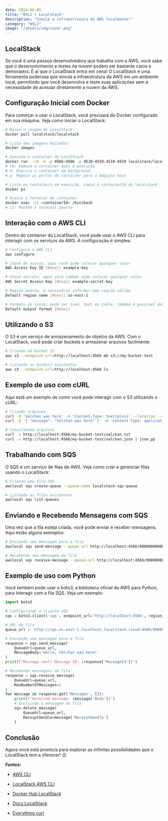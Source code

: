 ```yaml
---
date: 2024-08-05
title: "WSL2 + LocalStack"
description: "Simule a infraestrutura da AWS localmente!"
category: "WSL2"
image: "/assets/img/cover.png"
---
```


## LocalStack

Se você é uma pessoa desenvolvedora que trabalha com a AWS, você sabe que o desenvolvimento e testes na nuvem podem ser bastante caros e demorados. É aí que o LocalStack entra em cena! O LocalStack é uma ferramenta poderosa que simula a infraestrutura da AWS em um ambiente local, permitindo que você desenvolva e teste suas aplicações sem a necessidade de acessar diretamente a nuvem da AWS.

## Configuração Inicial com Docker

Para começar a usar o LocalStack, você precisará do Docker configurado em sua máquina. Veja como iniciar o LocalStack:

```bash
# Baixe a imagem do LocalStack
docker pull localstack/localstack

# Lista das imagens baixadas
docker images

# Execute o container do LocalStack
docker run --rm -d -p 4566:4566 -p 4510-4559:4510-4559 localstack/localstack
# rm: Remove o container após a execução
# d: Executa o container em background
# p: Mapeia as portas do container para a máquina host

# Liste os containers em execução, copie o containerId do localstack
docker ps

# Acesse o terminal do container
docker exec -it <containerId> /bin/bash
# it: Mantém o terminal aberto
```

## Interação com o AWS CLI

Dentro do container do LocalStack, você pode usar o AWS CLI para interagir com os serviços da AWS. A configuração é simples:

```bash
# Configure o AWS CLI
aws configure

# Chave de acesso, aqui você pode colocar qualquer valor
AWS Access Key ID [None]: example-key 

# Chave secreta, aqui você também pode colocar qualquer valor
AWS Secret Access Key [None]: example-secret-key 

# Região padrão, é necessário informar uma região válida
Default region name [None]: us-east-1 

# Formato de saída, pode ser json, text ou table, também é possível deixar em branco
Default output format [None]: 
```

## Utilizando o S3

O S3 é um serviço de armazenamento de objetos da AWS. Com o LocalStack, você pode criar buckets e armazenar arquivos facilmente:

```bash
# Criando um bucket S3
aws s3 --endpoint-url=http://localhost:4566 mb s3://my-bucket-test

# Listando os buckets existentes
aws s3 --endpoint-url=http://localhost:4566 ls
```

## Exemplo de uso com cURL

Aqui está um exemplo de como você pode interagir com o S3 utilizando o cURL:

```bash
# Criando arquivos
curl -d 'Valchan was here' -H 'Content-Type: text/plain' --location --request PUT 'http://localhost:4566/my-bucket-test/valchan.txt'
curl -d '{ "message": "Valchan was here" }' -H 'Content-Type: application/json' --location --request PUT 'http://localhost:4566/my-bucket-test/valchan.json'

# Consultando arquivos
curl -s http://localhost:4566/my-bucket-test/valchan.txt
curl -s http://localhost:4566/my-bucket-test/valchan.json | json_pp
```

## Trabalhando com SQS

O SQS é um serviço de filas da AWS. Veja como criar e gerenciar filas usando o LocalStack:

```bash
# Criando uma fila SQS
awslocal sqs create-queue --queue-name localstack-sqs-queue

# Listando as filas existentes
awslocal sqs list-queues
```

## Enviando e Recebendo Mensagens com SQS

Uma vez que a fila esteja criada, você pode enviar e receber mensagens. Aqui estão alguns exemplos:

```bash
# Enviando uma mensagem para a fila
awslocal sqs send-message --queue-url http://localhost:4566/000000000000/localstack-sqs-queue --message-body "Hello, LocalStack!"

# Recebendo uma mensagem da fila
awslocal sqs receive-message --queue-url http://localhost:4566/000000000000/localstack-sqs-queue
```

## Exemplo de uso com Python

Você também pode usar o boto3, a biblioteca oficial da AWS para Python, para interagir com a fila SQS. Veja um exemplo:

```python
import boto3

# Configurando o cliente SQS
sqs = boto3.client('sqs', endpoint_url='http://localhost:4566', region_name='us-east-1', aws_access_key_id='example-key', aws_secret_access_key='example-secret-key')

# URL da fila
queue_url = 'http://sqs.us-east-1.localhost.localstack.cloud:4566/000000000000/localstack-sqs-queue'

# Enviando uma mensagem para a fila
response = sqs.send_message(
    QueueUrl=queue_url,
    MessageBody='Hello, Valchan was here!'
)
print(f"Message sent! Message ID: {response['MessageId']}")

# Recebendo mensagens da fila
response = sqs.receive_message(
    QueueUrl=queue_url,
    MaxNumberOfMessages=1
)
for message in response.get('Messages', []):
    print(f"Received message: {message['Body']}")
    # Excluindo a mensagem da fila
    sqs.delete_message(
        QueueUrl=queue_url,
        ReceiptHandle=message['ReceiptHandle']
    )
```

## Conclusão

Agora você está pronto/a para explorar as infinitas possibilidades que o LocalStack tem a oferecer! 😉

***Fontes:***

- <a href="https://docs.aws.amazon.com/cli/latest/userguide/cli-chap-welcome.html" target="_blank" rel="nofollow, noreferrer,noopener,external">AWS CLI</a>

- <a href="https://docs.localstack.cloud/user-guide/integrations/aws-cli" target="_blank" rel="nofollow, noreferrer,noopener,external">LocalStack AWS CLI</a>

- <a href="https://hub.docker.com/r/localstack/localstack" target="_blank" rel="nofollow, noreferrer,noopener,external">Docker Hub LocalStack</a>

- <a href="https://docs.localstack.cloud/user-guide/aws/feature-coverage" target="_blank" rel="nofollow, noreferrer,noopener,external">Docs LocalStack</a>

- <a href="https://everything.curl.dev/index.html" target="_blank" rel="nofollow, noreferrer,noopener,external">Everything curl</a>
